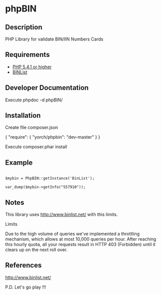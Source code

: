 # phpBIN #

## Description ##
PHP Library for validate BIN/IIN Numbers Cards

## Requirements ##
* [PHP 5.4.1 or higher](http://www.php.net/)
* [BINList](http://www.binlist.net/)

## Developer Documentation ##
Execute phpdoc -d phpBIN/

## Installation ##
Create file composer.json

{
    "require": {
        "yorch/phpbin": "dev-master"
    }
}

Execute composer.phar install

## Example ##
~~~

$mybin = PhpBIN::getInstance('BinList');

var_dump($mybin->getInfo("557910"));

~~~

## Notes ##
This library uses http://www.binlist.net/ with this limits.

Limits

Due to the high volume of queries we've implemented a throttling mechanism, which allows at most 10,000 queries per hour. After reaching this hourly quota, all your requests result in HTTP 403 (Forbidden) until it clears up on the next roll over.

## References ##
http://www.binlist.net/

P.D. Let's go play !!!





